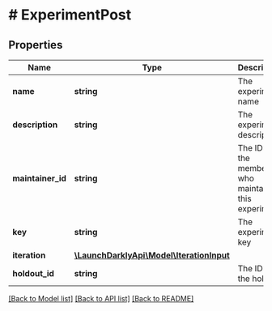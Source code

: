 # # ExperimentPost

## Properties

Name | Type | Description | Notes
------------ | ------------- | ------------- | -------------
**name** | **string** | The experiment name |
**description** | **string** | The experiment description | [optional]
**maintainer_id** | **string** | The ID of the member who maintains this experiment | [optional]
**key** | **string** | The experiment key |
**iteration** | [**\LaunchDarklyApi\Model\IterationInput**](IterationInput.md) |  |
**holdout_id** | **string** | The ID of the holdout | [optional]

[[Back to Model list]](../../README.md#models) [[Back to API list]](../../README.md#endpoints) [[Back to README]](../../README.md)
